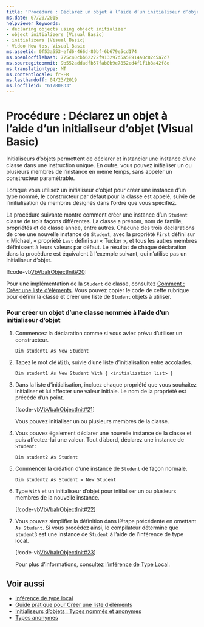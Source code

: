 ```yaml
---
title: 'Procédure : Déclarez un objet à l’aide d’un initialiseur d’objet (Visual Basic)'
ms.date: 07/20/2015
helpviewer_keywords:
- declaring objects using object initializer
- object initializers [Visual Basic]
- initializers [Visual Basic]
- Video How tos, Visual Basic
ms.assetid: 0f53a553-efd6-466d-80bf-6b679e5cd174
ms.openlocfilehash: 775c40cbb62272f913297d5a58914a0c82c5a7d7
ms.sourcegitcommit: 9b552addadfb57fab0b9e7852ed4f1f1b8a42f8e
ms.translationtype: MT
ms.contentlocale: fr-FR
ms.lasthandoff: 04/23/2019
ms.locfileid: "61780833"
---
```

# <a name="how-to-declare-an-object-by-using-an-object-initializer-visual-basic"></a>Procédure : Déclarez un objet à l’aide d’un initialiseur d’objet (Visual Basic)
Initialiseurs d’objets permettent de déclarer et instancier une instance d’une classe dans une instruction unique. En outre, vous pouvez initialiser un ou plusieurs membres de l’instance en même temps, sans appeler un constructeur paramétrable.  
  
 Lorsque vous utilisez un initialiseur d’objet pour créer une instance d’un type nommé, le constructeur par défaut pour la classe est appelé, suivie de l’initialisation de membres désignés dans l’ordre que vous spécifiez.  
  
 La procédure suivante montre comment créer une instance d’un `Student` classe de trois façons différentes. La classe a prénom, nom de famille, propriétés et de classe année, entre autres. Chacune des trois déclarations de crée une nouvelle instance de `Student`, avec la propriété `First` défini sur « Michael, « propriété `Last` défini sur « Tucker », et tous les autres membres définissent à leurs valeurs par défaut. Le résultat de chaque déclaration dans la procédure est équivalent à l’exemple suivant, qui n’utilise pas un initialiseur d’objet.  
  
 [!code-vb[VbVbalrObjectInit#20](~/samples/snippets/visualbasic/VS_Snippets_VBCSharp/VbVbalrObjectInit/VB/Class2.vb#20)]  
  
 Pour une implémentation de la `Student` de classe, consultez [Comment : Créer une liste d’éléments](../../../../visual-basic/programming-guide/concepts/linq/how-to-create-a-list-of-items.md). Vous pouvez copier le code de cette rubrique pour définir la classe et créer une liste de `Student` objets à utiliser.  
  
### <a name="to-create-an-object-of-a-named-class-by-using-an-object-initializer"></a>Pour créer un objet d’une classe nommée à l’aide d’un initialiseur d’objet  
  
1. Commencez la déclaration comme si vous aviez prévu d’utiliser un constructeur.  
  
     `Dim student1 As New Student`  
  
2. Tapez le mot clé `With`, suivie d’une liste d’initialisation entre accolades.  
  
     `Dim student1 As New Student With { <initialization list> }`  
  
3. Dans la liste d’initialisation, incluez chaque propriété que vous souhaitez initialiser et lui affecter une valeur initiale. Le nom de la propriété est précédé d’un point.  
  
     [!code-vb[VbVbalrObjectInit#21](~/samples/snippets/visualbasic/VS_Snippets_VBCSharp/VbVbalrObjectInit/VB/Class2.vb#21)]  
  
     Vous pouvez initialiser un ou plusieurs membres de la classe.  
  
4. Vous pouvez également déclarer une nouvelle instance de la classe et puis affectez-lui une valeur. Tout d’abord, déclarez une instance de `Student`:  
  
     `Dim student2 As Student`  
  
5. Commencer la création d’une instance de `Student` de façon normale.  
  
     `Dim student2 As Student = New Student`  
  
6. Type `With` et un initialiseur d’objet pour initialiser un ou plusieurs membres de la nouvelle instance.  
  
     [!code-vb[VbVbalrObjectInit#22](~/samples/snippets/visualbasic/VS_Snippets_VBCSharp/VbVbalrObjectInit/VB/Class2.vb#22)]  
  
7. Vous pouvez simplifier la définition dans l’étape précédente en omettant `As Student`. Si vous procédez ainsi, le compilateur détermine que `student3` est une instance de `Student` à l’aide de l’inférence de type local.  
  
     [!code-vb[VbVbalrObjectInit#23](~/samples/snippets/visualbasic/VS_Snippets_VBCSharp/VbVbalrObjectInit/VB/Class2.vb#23)]  
  
     Pour plus d’informations, consultez [l’inférence de Type Local](../../../../visual-basic/programming-guide/language-features/variables/local-type-inference.md).  
  
## <a name="see-also"></a>Voir aussi

- [Inférence de type local](../../../../visual-basic/programming-guide/language-features/variables/local-type-inference.md)
- [Guide pratique pour Créer une liste d’éléments](../../../../visual-basic/programming-guide/concepts/linq/how-to-create-a-list-of-items.md)
- [Initialiseurs d’objets : Types nommés et anonymes](../../../../visual-basic/programming-guide/language-features/objects-and-classes/object-initializers-named-and-anonymous-types.md)
- [Types anonymes](../../../../visual-basic/programming-guide/language-features/objects-and-classes/anonymous-types.md)
